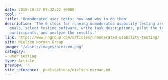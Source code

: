 ```yaml
---
date: 2019-10-27 09:32:22 +0000
tool: ''
title: 'Unmoderated user tests: how and why to do them'
description: 'The 6 steps for running unmoderated usability testing are: define study
  goals, select testing software, write task descriptions, pilot the test, recruit
  participants, and analyze the results.'
link: https://www.nngroup.com/articles/unmoderated-usability-testing/
site: Nielsen Norman Group
image: "/assets/images/nielsen.png"
category:
- User testing
type: Article
preview: ''
site_reference: _publications/nielsen-norman.md
---
```

